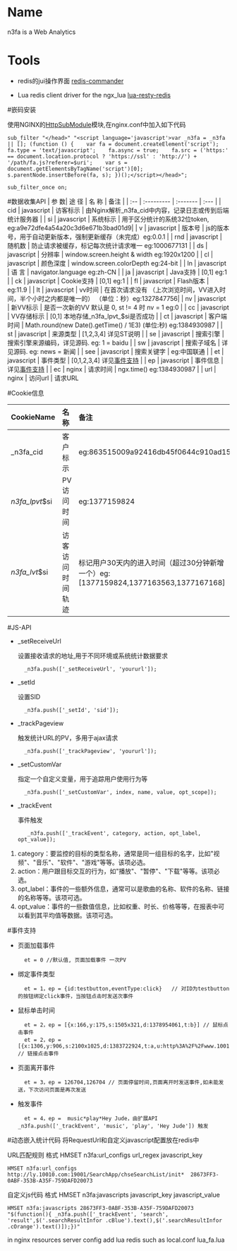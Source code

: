 Name
====

n3fa is a Web Analytics


Tools
=====   

* redis的jui操作界面 [redis-commander](https://github.com/nearinfinity/redis-commander)

* Lua redis client driver for the ngx_lua [lua-resty-redis](https://github.com/agentzh/lua-resty-redis)


#嵌码安装

使用NGINX的[HttpSubModule](http://wiki.nginx.org/HttpSubModule)模块,在nginx.conf中加入如下代码


    sub_filter "</head>" "<script language='javascript'>var _n3fa = _n3fa || []; (function () {    var fa = document.createElement('script');    fa.type = 'text/javascript';    fa.async = true;    fa.src = ('https:' == document.location.protocol ? 'https://ssl' : 'http://') + '/path/fa.js?referer=$uri';    var s = document.getElementsByTagName('script')[0];    s.parentNode.insertBefore(fa, s); })();</script></head>";
    
    sub_filter_once on; 


#数据收集API
| 参 数|     途 径   |   名 称    | 备注 |
| :-- | :---------  | :-------   | :--- |
| cid | javascript  | 访客标示   | 由Nginx解析_n3fa_cid中内容，记录日志或传到后端统计服务器 |
| si  | javascript  | 系统标示   | 用于区分统计的系统32位token, eg:a9e72dfe4a54a20c3d6e671b3bad01d9|
| v   | javascript  | 版本号     | js的版本号，用于自动更新版本，强制更新缓存（未完成）eg:0.0.1 |
| rnd | javascript  | 随机数     | 防止请求被缓存，标记每次统计请求唯一 eg:1000677131 |
| ds  | javascript  | 分辨率     | window.screen.height & width eg:1920x1200 |
| cl  | javascript  | 颜色深度   | window.screen.colorDepth eg:24-bit |
| ln  | javascript  | 语 言      | navigator.language eg:zh-CN |
| ja  | javascript  | Java支持   | [0,1] eg:1 |
| ck  | javascript  | Cookie支持 | [0,1] eg:1 |
| fl  | javascript  | Flash版本  | eg:11.9 |
| lt  | javascript  | vv时间     | 在首次请求没有 （上次浏览时间，VV进入时间，半个小时之内都是唯一的） （单位：秒）eg:1327847756|
| nv  | javascript  | 新VV标示   | 是否一次新的VV 默认是 0, st != 4 时 nv = 1 eg:0 |
| cc  | javascript  | VV存储标示 | [0,1] 本地存储_n3fa_lpvt_$si是否成功 |
| ct  | javascript  | 客户端时间 | Math.round(new Date().getTime() / 1E3) (单位:秒) eg:1384930987 |
| st  | javascript  | 来源类型   | [1,2,3,4] 详见ST说明 |
| se  | javascript  | 搜索引擎   | 搜索引擎来源编码，详见源码.  eg: 1 = baidu |
| sw  | javascript  | 搜索子域名 | 详见源码.  eg: news = 新闻 |
| see | javascript  | 搜索关键字 | eg:中国联通 |
| et  | javascript  | 事件类型   | [0,1,2,3,4] 详见[事件支持](#事件支持) |
| ep  | javascript  | 事件信息   | 详见[事件支持](#事件支持) |
| ec  | nginx       | 请求时间   | ngx.time() eg:1384930987 |
| url | nginx       | 访问url   | 请求URL

#Cookie信息

| CookieName       |  名 称             | 备注 |
| :---             |  :--------         | :--- |
|  _n3fa_cid       |  客户标示          | eg:863515009a92416db45f0644c910ad15 |
|  _n3fa_lpvt_$si  |  PV访问时间        | eg:1377159824 |
|  _n3fa_lvt_$si   |  访客访问时间轨迹  | 标记用户30天内的进入时间（超过30分钟新增一个）eg:[1377159824,1377163563,1377167168] |

#JS-API

* _setReceiveUrl

    设置接收请求的地址,用于不同环境或系统统计数据要求
    
        _n3fa.push(['_setReceiveUrl', 'yoururl']);

* _setId

    设置SID
    
        _n3fa.push(['_setId', 'sid']);

* _trackPageview

    触发统计URL的PV，多用于ajax请求
    
        _n3fa.push(['_trackPageview', 'yoururl']);

* _setCustomVar

    指定一个自定义变量，用于追踪用户使用行为等
    
        _n3fa.push(['_setCustomVar', index, name, value, opt_scope]);

* _trackEvent

    事件触发

         _n3fa.push(['_trackEvent', category, action, opt_label, opt_value]);
        
1. category：要监控的目标的类型名称，通常是同一组目标的名字，比如"视频"、"音乐"、"软件"、"游戏"等等。该项必选。
2. action：用户跟目标交互的行为，如"播放"、"暂停"、"下载"等等。该项必选。
3. opt_label：事件的一些额外信息，通常可以是歌曲的名称、软件的名称、链接的名称等等。该项可选。
4. opt_value：事件的一些数值信息，比如权重、时长、价格等等，在报表中可以看到其平均值等数据。该项可选。

#事件支持 

* 页面加载事件

        et = 0 //默认值, 页面加载事件 一次PV
        
* 绑定事件类型

        et = 1，ep = {id:testbutton,eventType:click}   // 对ID为testbutton的按钮绑定click事件，当按钮点击时发送次事件
    
* 鼠标单击时间

        et = 2，ep = [{x:166,y:175,s:1505x321,d:1378954061,t:b}] // 鼠标点击事件
        et = 2，ep = [{x:1306,y:906,s:2100x1025,d:1383722924,t:a,u:http%3A%2F%2Fwww.10010.com}] // 链接点击事件
        
* 页面离开事件

        et = 3，ep = 126704,126704 // 页面停留时间,页面离开时发送事件,如未能发送，下次访问页面是再次发送

* 触发事件

        et = 4，ep =  music*play*Hey Jude，由扩展API _n3fa.push(['_trackEvent', 'music', 'play', 'Hey Jude']) 触发


#动态嵌入统计代码
将RequestUrl和自定义javascript配置放在redis中

URL匹配规则 格式 HMSET n3fa:url_configs url_regex javascript_key

    HMSET n3fa:url_configs http://ly.10010.com:19001/SearchApp/chseSearchList/init*  28673FF3-0ABF-353B-A35F-759DAFD20073

自定义js代码 格式 HMSET n3fa:javascripts javascript_key javascript_value

    HMSET n3fa:javascripts 28673FF3-0ABF-353B-A35F-759DAFD20073 "$(function(){ _n3fa.push(['_trackEvent', 'search', 'result',$('.searchResultInfor .cBlue').text(),$('.searchResultInfor .cOrange').text()]);})"
    

in nginx resources server config add lua redis such as local.conf lua_fa.lua






